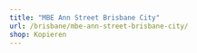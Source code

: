 ```yaml
---
title: "MBE Ann Street Brisbane City"
url: /brisbane/mbe-ann-street-brisbane-city/
shop: Kopieren
---
```

